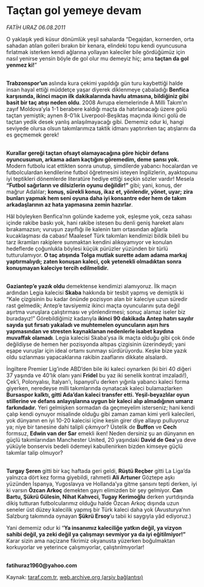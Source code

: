 # Taçtan gol yemeye devam

*FATİH URAZ 06.08.2011*

<div class="yazi"><p>O yaklaşık yedi küsur dönümlük yeşil sahalarda “Degajdan, kornerden, orta sahadan atılan golleri bırakın bir kenara, elindeki topu kendi oyuncusuna fırlatmak isterken kendi ağlarına yollayan kaleciler bile gördüğümüz için nasıl yenirse yensin böyle de gol olur mu demeyiz hiç; ama <b>taçtan da gol yenmez ki!</b>”</p>
<p><b><br/>Trabzonspor’un </b>aslında kura çekimi yapıldığı gün turu kaybettiği halde insan hayal ettiği müddetçe yaşar diyerek diklenmeye çabaladığı <b>Benfica karşısında, ikinci maçın ilk dakikalarında havlu atmasına, bildiğiniz gibi basit bir taç atışı neden oldu</b>. 2008 Avrupa elemelerinde A Milli Takım’ın zayıf Moldova’yla 1-1 berabere kaldığı maçta da hatırlanacağı üzere golü taçtan yemiştik; aynen 8-0’lık Liverpool-Beşiktaş maçında ikinci golü de taçtan yedik desek yanlış anlaşılmayacağı gibi. Dememiz odur ki, hangi seviyede olursa olsun takımlarımıza taktik idmanı yaptırırken taç atışlarını da es geçmemek gerek!</p>
<p><b><br/>Kurallar gereği taçtan ofsayt olamayacağına göre hiçbir defans oyuncusunun, arkama adam kaçtığını göremedim, deme şansı yok.</b> Modern futbolu icat ettikten sonra unutup, şimdilerde yabancı hocalardan ve futbolculardan kendilerine futbol öğretmesini isteyen İngilizlerin, ayaktopunu iyi teptikleri dönemlerde literatüre hediye ettiği seçkin sözler vardır! Mesela <b>“Futbol sağırların ve dilsizlerin oyunu değildir!”</b> gibi; yani, konuş, der mağrur Adalılar; <b>konuş, sürekli konuş, ikaz et, yönlendir, yönet, uyar; zira bunları yapmak hem seni oyuna daha iyi konsantre eder hem de takım arkadaşlarının az hata yapmasına zemin hazırlar</b>.</p>
<p>Hâl böyleyken Benfica’nın golünde kademe yok, eşleşme yok, ceza sahası içinde rakibe baskı yok, hani rakibe istesen bu denli geniş hareket alanı bırakamazsın; vuruşun zayıflığı ile kalenin tam ortasından ağlarla kucaklaşması da cabası! Maalesef Türk takımları kendimizi bildik bileli bu tarz ikramları rakiplere sunmaktan kendini alıkoyamıyor ve konulan hedeflerde çoğunlukla böylesi küçük pürüzler yüzünden bir türlü tutturulamıyor. <b>O taç atışında Tolga mutlak surette adam adama markaj yaptırmalıydı; zaten konuşan kaleci, çok yetenekli olmadıktan sonra konuşmayan kaleciye tercih edilmelidir.</b></p>
<p><b><br/>Gaziantep’e yazık oldu</b> demektense kendimizi alamıyoruz. İlk maçın ardından Legia kalecisi <b>Skaba</b> hakkında bir tesbit yapmış ve demiştik ki “Kale çizgisinin bu kadar önünde pozisyon alan bir kaleciye uzun süredir rast gelmedik; Antep’e tavsiyemiz ikinci maçta oyuncularını şuta değil aşırtma vuruşlara çalıştırması ve yönlendirmesi; sonuç alamaz iseler biz buradayız!” Görebildiğimiz kadarıyla <b>ikinci 90 dakikada Antep hatırı sayılır sayıda şut fırsatı yakaladı ve muhtemelen oyuncuların aşırı hırs yapmasından ve stresten kaynaklanan nedenlerle isabet kaydına muvaffak olamadı</b>. Legia kalecisi Skaba’ysa ilk maçta olduğu gibi çok önde değildiyse de hemen her pozisyonda altıpas çizgisinin üzerindeydi; yani eşape vuruşlar için ideal ortamı sunmayı sürdürüyordu. Keşke bize yazık oldu sızlanması yapacaklarına rakibin zaaflarını dikkate alsalardı. </p>
<p>İngiltere Premier Lig’inde ABD’den bile iki kaleci oynarken (ki biri 40 diğeri 37 yaşında ve 40’lık olanı yani <b>Fridel</b> bu yaz iki senelik kontrat imzaladı!), Çek’i, Polonyalısı, İtalyan’ı, İspanyol’u derken yığınla yabancı kaleci forma giyerken, neredeyse milli takımlarında oynatacak kaleci bulamazlarken <b>Bursaspor kalktı, gitti Ada’dan kaleci transfer etti. Yeşil-beyazlılar oyun stillerine ve defans anlayışlarına uygun bir kaleci alıp almadığının umarız farkındadır.</b> Yeri gelmişken sormadan da geçmeyelim isterseniz; hani kendi çalıp kendi oynuyor misalinde olduğu gibi zaman zaman kimi yerli kalecileri, yok dünyanın en iyi 10-20 kalecisi içine kesin girer diye allayıp pulluyoruz ya; niye bir tanesine dahi talipli çıkmıyor? Üstelik de <b>Buffon</b> ve <b>Cech</b> formsuz, <b>Edwin van der Sar</b> emekli iken! Neden dersiniz şu an dünyanın en güçlü takımlarından Manchester United, 20 yaşındaki <b>David de Gea</b>’ya deve yüküyle bonservis bedeli ödemeyi kabullenirken bizden kimseye güçlü takımlar talip olmuyor? </p>
<p><b><br/>Turgay Şeren</b> gitti bir kaç haftada geri geldi, <b>Rüştü Reçber</b> gitti La Liga’da yalnızca dört kez forma giyebildi, rahmetli <b>Ali Artuner</b> Göztepe aşkı yüzünden İspanya, Yugoslavya ve Hollanda’ya gitme şansını tepti derken, iyi ki varsın <b>Özcan Arkoç</b> demekten gayrı elimizden bir şey gelmiyor. <b>Can Bartu, Şükrü Gülesin, Nihat Kahveci, Tugay Kerimoğlu</b> derken yurtdışında dikiş tutturan futbolcularımız olduğu halde Özcan Arkoç dışında uzun seneler üst düzey kalecilik yapmış bir Türk kaleci daha yok (Avusturya’nın Salzburg takımında oynayan <b>Şükrü Ersoy</b>’u tabii ki saygıyla yâd ediyoruz.) </p>
<p>Yani dememiz odur ki “<b>Ya insanımız kaleciliğe yatkın değil, ya vizyon sahibi değil, ya zeki değil ya çalışmayı sevmiyor ya da iyi eğitilmiyor!”</b> Karar sizin ama naçizane fikrimiz okyanusta yüzerken boğulmaktan korkuyorlar ve yeterince çalışmıyorlar, çalıştırılmıyorlar!</p>
<p><b><br/>fatihuraz1960@yahoo.com</b></p>
</div>

Kaynak: [taraf.com.tr](http://www.taraf.com.tr/fatih-uraz-2/makale-tactan-gol-yemeye-devam.htm), [web.archive.org (arşiv bağlantısı)](http://web.archive.org/web/20131107113208/http://www.taraf.com.tr/fatih-uraz-2/makale-tactan-gol-yemeye-devam.htm)
